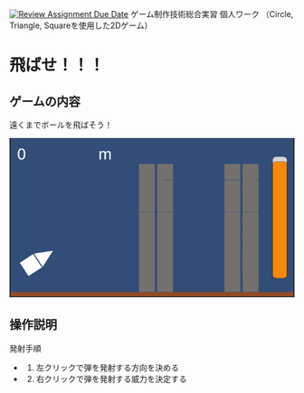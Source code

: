 [![Review Assignment Due Date](https://classroom.github.com/assets/deadline-readme-button-22041afd0340ce965d47ae6ef1cefeee28c7c493a6346c4f15d667ab976d596c.svg)](https://classroom.github.com/a/l0taWXbI)
ゲーム制作技術総合実習 個人ワーク
（Circle, Triangle, Squareを使用した2Dゲーム）

# 飛ばせ！！！

## ゲームの内容
遠くまでボールを飛ばそう！

![画面イメージ](docs/images/game_image01.png)

## 操作説明
発射手順
- 1. 左クリックで弾を発射する方向を決める
- 2. 右クリックで弾を発射する威力を決定する
